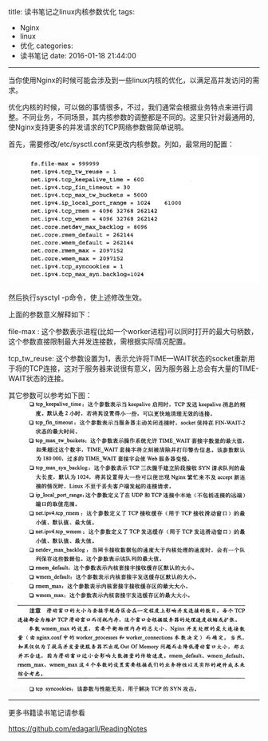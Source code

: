title: 读书笔记之linux内核参数优化
tags:
  - Nginx
  - linux
  - 优化
categories:
  - 读书笔记
date: 2016-01-18 21:44:00
---
当你使用Nginx的时候可能会涉及到一些linux内核的优化，以满足高并发访问的需求。

<!-- more -->

优化内核的时候，可以做的事情很多，不过，我们通常会根据业务特点来进行调整。不同业务，不同场景，其内核参数的调整都是不同的。这里只针对最通用的,使Nginx支持更多的并发请求的TCP网络参数做简单说明。

首先，需要修改/etc/sysctl.conf来更改内核参数。列如，最常用的配置：


![配置文件](/images/2E61ED06-0253-4FE2-A938-A6BBF551A73F.png)


然后执行sysctyl -p命令，使上述修改生效。


上面的参数意义解释如下：


file-max : 这个参数表示进程(比如一个worker进程)可以同时打开的最大句柄数，这个参数直接限制最大并发连接数，需根据实际情况配置。

tcp_tw_reuse:  这个参数设置为1，表示允许将TIME—WAIT状态的socket重新用于将的TCP连接，这对于服务器来说很有意义，因为服务器上总会有大量的TIME-WAIT状态的连接。


其它参数可以参考如下图：
![参数解释](/images/79791022-ADA0-4D8E-A1C3-867C611C11AE.png)

------------------

更多书籍读书笔记请参看

https://github.com/edagarli/ReadingNotes
